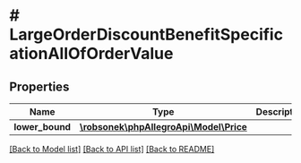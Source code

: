# # LargeOrderDiscountBenefitSpecificationAllOfOrderValue

## Properties

Name | Type | Description | Notes
------------ | ------------- | ------------- | -------------
**lower_bound** | [**\robsonek\phpAllegroApi\Model\Price**](Price.md) |  |

[[Back to Model list]](../../README.md#models) [[Back to API list]](../../README.md#endpoints) [[Back to README]](../../README.md)
